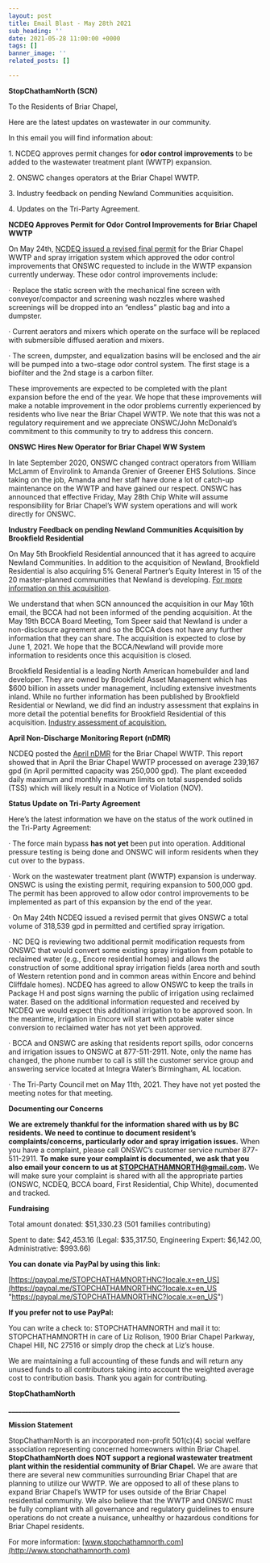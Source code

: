 ```yaml
---
layout: post
title: Email Blast - May 28th 2021
sub_heading: ''
date: 2021-05-28 11:00:00 +0000
tags: []
banner_image: ''
related_posts: []

---
```

**StopChathamNorth (SCN)**

To the Residents of Briar Chapel,

Here are the latest updates on wastewater in our community.

In this email you will find information about:

1\. NCDEQ approves permit changes for **odor control improvements** to be added to the wastewater treatment plant (WWTP) expansion.

2\. ONSWC changes operators at the Briar Chapel WWTP.

3\. Industry feedback on pending Newland Communities acquisition.

4\. Updates on the Tri-Party Agreement.

**NCDEQ Approves Permit for Odor Control Improvements for Briar Chapel WWTP**

On May 24th, [NCDEQ issued a revised final permit](https://edocs.deq.nc.gov/WaterResources/DocView.aspx?id=1817646&dbid=0&repo=WaterResources) for the Briar Chapel WWTP and spray irrigation system which approved the odor control improvements that ONSWC requested to include in the WWTP expansion currently underway. These odor control improvements include:

· Replace the static screen with the mechanical fine screen with conveyor/compactor and screening wash nozzles where washed screenings will be dropped into an “endless” plastic bag and into a dumpster.

· Current aerators and mixers which operate on the surface will be replaced with submersible diffused aeration and mixers.

· The screen, dumpster, and equalization basins will be enclosed and the air will be pumped into a two-stage odor control system. The first stage is a biofilter and the 2nd stage is a carbon filter.

These improvements are expected to be completed with the plant expansion before the end of the year. We hope that these improvements will make a notable improvement in the odor problems currently experienced by residents who live near the Briar Chapel WWTP. We note that this was not a regulatory requirement and we appreciate ONSWC/John McDonald’s commitment to this community to try to address this concern.

**ONSWC Hires New Operator for Briar Chapel WW System**

In late September 2020, ONSWC changed contract operators from William McLamm of Envirolink to Amanda Grenier of Greener EHS Solutions. Since taking on the job, Amanda and her staff have done a lot of catch-up maintenance on the WWTP and have gained our respect. ONSWC has announced that effective Friday, May 28th Chip White will assume responsibility for Briar Chapel’s WW system operations and will work directly for ONSWC.

**Industry Feedback on pending Newland Communities Acquisition by Brookfield Residential**

On May 5th Brookfield Residential announced that it has agreed to acquire Newland Communities. In addition to the acquisition of Newland, Brookfield Residential is also acquiring 5% General Partner’s Equity Interest in 15 of the 20 master-planned communities that Newland is developing. [For more information on this acquisition](https://www.globenewswire.com/news-release/2021/05/05/2223465/0/en/Brookfield-Residential-to-acquire-Newland-combining-two-leading-land-developers-to-scale-for-growth-in-key-housing-markets-across-the-U-S.html#:\~:text=COSTA%20MESA%2C%20Calif.%2C%20May,%2Dplanned%20community%20developers%2C%20Newland).

We understand that when SCN announced the acquisition in our May 16th email, the BCCA had not been informed of the pending acquisition. At the May 19th BCCA Board Meeting, Tom Speer said that Newland is under a non-disclosure agreement and so the BCCA does not have any further information that they can share. The acquisition is expected to close by June 1, 2021. We hope that the BCCA/Newland will provide more information to residents once this acquisition is closed.

Brookfield Residential is a leading North American homebuilder and land developer. They are owned by Brookfield Asset Management which has $600 billion in assets under management, including extensive investments inland. While no further information has been published by Brookfield Residential or Newland, we did find an industry assessment that explains in more detail the potential benefits for Brookfield Residential of this acquisition. [Industry assessment of acquisition.](https://www.thebuildersdaily.com/brookfield-masterstroke-lands-newland-crown-jewel-mpcs/)

**April Non-Discharge Monitoring Report (nDMR)**

NCDEQ posted the [April nDMR](https://edocs.deq.nc.gov/WaterResources/DocView.aspx?id=1821901&dbid=0&repo=WaterResources&cr=1) for the Briar Chapel WWTP. This report showed that in April the Briar Chapel WWTP processed on average 239,167 gpd (in April permitted capacity was 250,000 gpd). The plant exceeded daily maximum and monthly maximum limits on total suspended solids (TSS) which will likely result in a Notice of Violation (NOV).

**Status Update on Tri-Party Agreement**

Here’s the latest information we have on the status of the work outlined in the Tri-Party Agreement:

· The force main bypass **has not yet** been put into operation. Additional pressure testing is being done and ONSWC will inform residents when they cut over to the bypass.

· Work on the wastewater treatment plant (WWTP) expansion is underway. ONSWC is using the existing permit, requiring expansion to 500,000 gpd. The permit has been approved to allow odor control improvements to be implemented as part of this expansion by the end of the year.

· On May 24th NCDEQ issued a revised permit that gives ONSWC a total volume of 318,539 gpd in permitted and certified spray irrigation.

· NC DEQ is reviewing two additional permit modification requests from ONSWC that would convert some existing spray irrigation from potable to reclaimed water (e.g., Encore residential homes) and allows the construction of some additional spray irrigation fields (area north and south of Western retention pond and in common areas within Encore and behind Cliffdale homes). NCDEQ has agreed to allow ONSWC to keep the trails in Package H and post signs warning the public of irrigation using reclaimed water. Based on the additional information requested and received by NCDEQ we would expect this additional irrigation to be approved soon. In the meantime, irrigation in Encore will start with potable water since conversion to reclaimed water has not yet been approved.

· BCCA and ONSWC are asking that residents report spills, odor concerns and irrigation issues to ONSWC at 877-511-2911. Note, only the name has changed, the phone number to call is still the customer service group and answering service located at Integra Water’s Birmingham, AL location.

· The Tri-Party Council met on May 11th, 2021. They have not yet posted the meeting notes for that meeting.

**Documenting our Concerns**

**We are extremely thankful for the information shared with us by BC residents. We need to continue to document resident’s complaints/concerns, particularly odor and spray irrigation issues.** When you have a complaint, please call ONSWC’s customer service number 877-511-2911. **To make sure your complaint is documented, we ask that you also email your concern to us at** [**STOPCHATHAMNORTH@gmail.com**](mailto:STOPCHATHAMNORTH@gmail.com)**.** We will make sure your complaint is shared with all the appropriate parties (ONSWC, NCDEQ, BCCA board, First Residential, Chip White), documented and tracked.

**Fundraising**

Total amount donated: $51,330.23 (501 families contributing)

Spent to date: $42,453.16 (Legal: $35,317.50, Engineering Expert: $6,142.00, Administrative: $993.66)

**You can donate via PayPal by using this link:**

[https://paypal.me/STOPCHATHAMNORTHNC?locale.x=en_US](https://paypal.me/STOPCHATHAMNORTHNC?locale.x=en_US "https://paypal.me/STOPCHATHAMNORTHNC?locale.x=en_US")

**If you prefer not to use PayPal:**

You can write a check to: STOPCHATHAMNORTH and mail it to: STOPCHATHAMNORTH in care of Liz Rolison, 1900 Briar Chapel Parkway, Chapel Hill, NC 27516 or simply drop the check at Liz’s house.

We are maintaining a full accounting of these funds and will return any unused funds to all contributors taking into account the weighted average cost to contribution basis. Thank you again for contributing.

**StopChathamNorth**

**___________________________________________________**

**Mission Statement**

StopChathamNorth is an incorporated non-profit 501(c)(4) social welfare association representing concerned homeowners within Briar Chapel. **StopChathamNorth does NOT support a regional wastewater treatment plant within the residential community of Briar Chapel.** We are aware that there are several new communities surrounding Briar Chapel that are planning to utilize our WWTP. We are opposed to all of these plans to expand Briar Chapel’s WWTP for uses outside of the Briar Chapel residential community. We also believe that the WWTP and ONSWC must be fully compliant with all governance and regulatory guidelines to ensure operations do not create a nuisance, unhealthy or hazardous conditions for Briar Chapel residents.

For more information: [www.stopchathamnorth.com](http://www.stopchathamnorth.com)